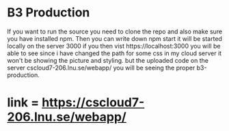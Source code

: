 # B3 Production

If you want to run the source you need to clone the repo and also make sure you have installed npm.
Then you can write down npm start it will be started locally on the server 3000 if you then vist https://localhost:3000 you will be able to see since i have changed the path for some css in my cloud server it won't be showing the picture and styling.
but the uploaded code on the server cscloud7-206.lnu.se/webapp/ you will be seeing the proper b3-production.
# link = https://cscloud7-206.lnu.se/webapp/